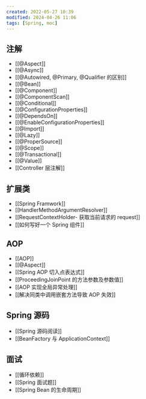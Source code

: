 ```yaml
---
created: 2022-05-27 10:39
modified: 2024-04-26 11:06
tags: [Spring, moc]
---
```


## 注解

- [[@Aspect]]
- [[@Async]]
- [[@Autowired, @Primary, @Qualifier 的区别]]
- [[@Bean]]
- [[@Component]]
- [[@ComponentScan]]
- [[@Conditional]]
- [[@ConfigurationProperties]]
- [[@DependsOn]]
- [[@EnableConfigurationProperties]]
- [[@Import]]
- [[@Lazy]]
- [[@ProperSource]]
- [[@Scope]]
- [[@Transactional]]
- [[@Value]]
- [[Controller 层注解]]

## 扩展类

- [[Spring Framwork]]
- [[HandlerMethodArgumentResolver]]
- [[RequestContextHolder- 获取当前请求的 request]]
- [[如何写好一个 Spring 组件]]

## AOP

- [[AOP]]
- [[@Aspect]]
- [[Spring AOP 切入点表达式]]
- [[ProceedingJoinPoint 的方法参数及参数值]]
- [[AOP 实现全局异常处理]]
- [[解决同类中调用嵌套方法导致 AOP 失效]]

## Spring 源码

- [[Spring 源码阅读]]
- [[BeanFactory 与 ApplicationContext]]

## 面试

- [[循环依赖]]
- [[Spring 面试题]]
- [[Spring Bean 的生命周期]]
